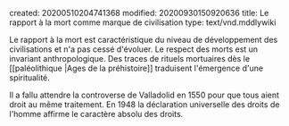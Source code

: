 created: 20200510204741368
modified: 20200930150920636
title: Le rapport à la mort comme marque de civilisation
type: text/vnd.mddlywiki

Le rapport à la mort est caractéristique du niveau de développement des civilisations et n'a pas cessé d'évoluer. Le respect des morts est un invariant anthropologique. Des traces de rituels mortuaires dès le [[paléolithique |Ages de la préhistoire]] traduisent l'émergence d'une spiritualité.

Il a fallu attendre la controverse de Valladolid en 1550 pour que tous aient droit au même traitement. En 1948 la déclaration universelle des droits de l'homme affirme le caractère absolu des droits.